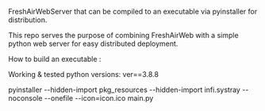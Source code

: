 FreshAirWebServer that can be compiled to an executable via pyinstaller for distribution.

This repo serves the purpose of combining FreshAirWeb with a simple python web server for easy distributed deployment.


How to build an executable :

Working & tested python versions:
ver==3.8.8

pyinstaller  --hidden-import pkg_resources --hidden-import infi.systray --noconsole --onefile --icon=icon.ico main.py